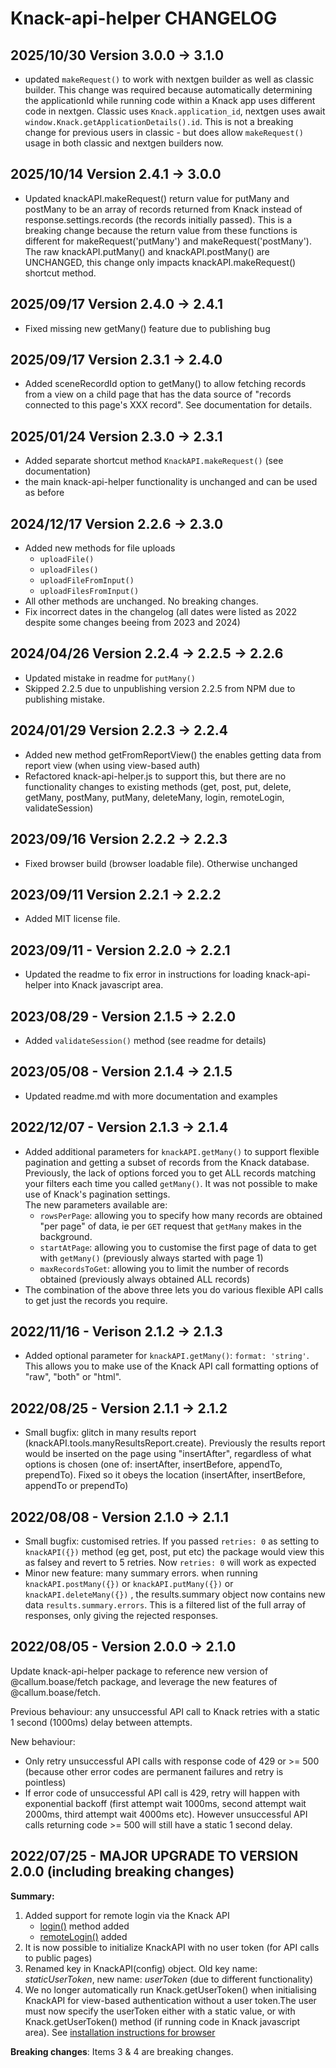 # Knack-api-helper CHANGELOG

## 2025/10/30 Version 3.0.0 -> 3.1.0
* updated `makeRequest()` to work with nextgen builder as well as classic builder. This change was required because automatically determining the applicationId while running code within a Knack app uses different code in nextgen. Classic uses `Knack.application_id`, nextgen uses await `window.Knack.getApplicationDetails().id`. This is not a breaking change for previous users in classic - but does allow `makeRequest()` usage in both classic and nextgen builders now.

## 2025/10/14 Version 2.4.1 -> 3.0.0
* Updated knackAPI.makeRequest() return value for putMany and postMany to be an array of records returned from Knack instead of response.settings.records (the records initially passed). This is a breaking change because the return value from these functions is different for makeRequest('putMany') and makeRequest('postMany'). The raw knackAPI.putMany() and knackAPI.postMany() are UNCHANGED, this change only impacts knackAPI.makeRequest() shortcut method.

## 2025/09/17 Version 2.4.0 -> 2.4.1
* Fixed missing new getMany() feature due to publishing bug

## 2025/09/17 Version 2.3.1 -> 2.4.0
* Added sceneRecordId option to getMany() to allow fetching records from a view on a child page that has the data source of "records connected to this page's XXX record". See documentation for details.

## 2025/01/24 Version 2.3.0 -> 2.3.1
* Added separate shortcut method `KnackAPI.makeRequest()` (see documentation)
* the main knack-api-helper functionality is unchanged and can be used as before

## 2024/12/17 Version 2.2.6 -> 2.3.0
* Added new methods for file uploads
    * `uploadFile()`
    * `uploadFiles()`
    * `uploadFileFromInput()`
    * `uploadFilesFromInput()`
* All other methods are unchanged. No breaking changes.
* Fix incorrect dates in the changelog (all dates were listed as 2022 despite some changes beeing from 2023 and 2024)

## 2024/04/26 Version 2.2.4 -> 2.2.5 -> 2.2.6
* Updated mistake in readme for `putMany()`
* Skipped 2.2.5 due to unpublishing version 2.2.5 from NPM due to publishing mistake.

## 2024/01/29 Version 2.2.3 -> 2.2.4
* Added new method getFromReportView() the enables getting data from report view (when using view-based auth)
* Refactored knack-api-helper.js to support this, but there are no functionality changes to existing methods (get, post, put, delete, getMany, postMany, putMany, deleteMany, login, remoteLogin, validateSession)

## 2023/09/16 Version 2.2.2 -> 2.2.3
* Fixed browser build (browser loadable file). Otherwise unchanged

## 2023/09/11 Version 2.2.1 -> 2.2.2
* Added MIT license file.

## 2023/09/11 - Version 2.2.0 -> 2.2.1
* Updated the readme to fix error in instructions for loading knack-api-helper into Knack javascript area.

## 2023/08/29 - Version 2.1.5 -> 2.2.0
* Added `validateSession()` method (see readme for details)

## 2023/05/08 - Version 2.1.4 -> 2.1.5
* Updated readme.md with more documentation and examples

## 2022/12/07 - Version 2.1.3 -> 2.1.4

* Added additional parameters for ```knackAPI.getMany()``` to support flexible pagination and getting a subset of records from the Knack database. Previously, the lack of options forced you to get ALL records matching your filters each time you called ```getMany()```. It was not possible to make use of Knack's pagination settings.<br>The new parameters available are:
    * ```rowsPerPage```: allowing you to specify how many records are obtained "per page" of data, ie per ```GET``` request that ```getMany``` makes in the background.
    * ```startAtPage```: allowing you to customise the first page of data to get with ```getMany()``` (previously always started with page 1)
    * ```maxRecordsToGet```: allowing you to limit the number of records obtained (previously always obtained ALL records)
* The combination of the above three lets you do various flexible API calls to get just the records you require.

## 2022/11/16 - Verison 2.1.2 -> 2.1.3

* Added optional parameter for ```knackAPI.getMany()```: ```format: 'string'```. This allows you to make use of the Knack API call formatting options of "raw", "both" or "html".

## 2022/08/25 - Version 2.1.1 -> 2.1.2

* Small bugfix: glitch in many results report (knackAPI.tools.manyResultsReport.create). Previously the results report would be inserted on the page using "insertAfter", regardless of what options is chosen (one of: insertAfter, insertBefore, appendTo, prependTo). Fixed so it obeys the location (insertAfter, insertBefore, appendTo or prependTo)

## 2022/08/08 - Version 2.1.0 -> 2.1.1

* Small bugfix: customised retries. If you passed ```retries: 0``` as setting to ```knackAPI({})``` method (eg get, post, put etc) the package would view this as falsey and revert to 5 retries. Now ```retries: 0``` will work as expected
* Minor new feature: many summary errors. when running ```knackAPI.postMany({})``` or ```knackAPI.putMany({})``` or ```knackAPI.deleteMany({})``` , the results.summary object now contains new data ```results.summary.errors```. This is a filtered list of the full array of responses, only giving the rejected responses.

## 2022/08/05 - Version 2.0.0 -> 2.1.0

Update knack-api-helper package to reference new version of @callum.boase/fetch package, and leverage the new features of @callum.boase/fetch.

Previous behaviour: any unsuccessful API call to Knack retries with a static 1 second (1000ms) delay between attempts.

New behaviour: 
* Only retry unsuccessful API calls with response code of 429 or >= 500 (because other error codes are permanent failures and retry is pointless)
* If error code of unsuccessful API call is 429, retry will happen with exponential backoff (first attempt wait 1000ms, second attempt wait 2000ms, third attempt wait 4000ms etc). However unsuccessful API calls returning code >= 500 will still have a static 1 second delay.

## 2022/07/25 - MAJOR UPGRADE TO VERSION 2.0.0 (including breaking changes)

**Summary:**
1. Added support for remote login via the Knack API
    * [login()](README.md#login) method added
    * [remoteLogin()](README.md#remoteLogin) added
2. It is now possible to initialize KnackAPI with no user token (for API calls to public pages)
3. Renamed key in KnackAPI(config) object. Old key name: *staticUserToken*, new name: *userToken* (due to different functionality)
4. We no longer automatically run Knack.getUserToken() when initialising KnackAPI for view-based authentication without a user token.The user must now specify the userToken either with a static value, or with Knack.getUserToken() method (if running code in Knack javascript area). See [installation instructions for browser](README.md#use-in-browser-or-knack-javascript-code-area)

**Breaking changes**: 
Items 3 & 4 are breaking changes.

